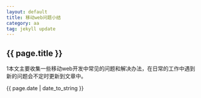```yaml
---
layout: default
title: 移动web问题小结
category: aa
tag: jekyll update
---
```


<h2>{{ page.title }}</h2>
<p>1本文主要收集一些移动web开发中常见的问题和解决办法，在日常的工作中遇到新的问题会不定时更新到文章中。</p>
<p>{{ page.date | date_to_string }}</p>
